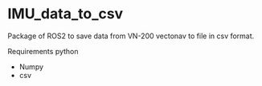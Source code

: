 # IMU_data_to_csv
Package of ROS2 to save data from VN-200 vectonav to file in csv format.

Requirements python
- Numpy
- csv
